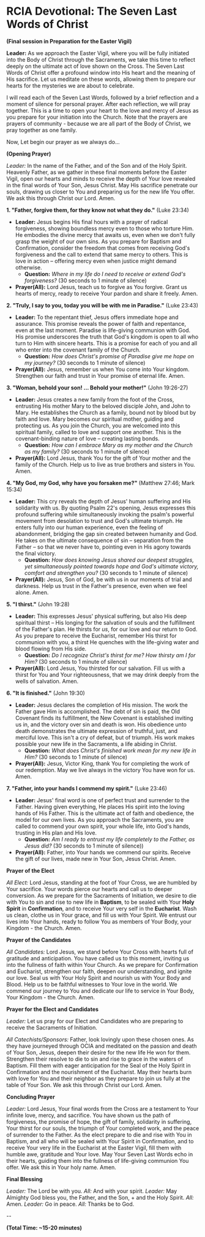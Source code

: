 # **RCIA Devotional: The Seven Last Words of Christ**

**(Final session in Preparation for the Easter Vigil)**

**Leader:** As we approach the Easter Vigil, where you will be fully initiated into the Body of Christ through the Sacraments, we take this time to reflect deeply on the ultimate act of love shown on the Cross. The Seven Last Words of Christ offer a profound window into His heart and the meaning of His sacrifice. Let us meditate on these words, allowing them to prepare our hearts for the mysteries we are about to celebrate.

I will read each of the Seven Last Words, followed by a brief reflection and a moment of silence for personal prayer. After each reflection, we will pray together. This is a time to open your heart to the love and mercy of Jesus as you prepare for your initiation into the Church. Note that the prayers are prayers of community - because we are all part of the Body of Christ, we pray together as one family.

Now, Let begin our prayer as we always do...

**(Opening Prayer)**

*Leader:*  In the name of the Father, and of the Son and of the Holy Spirit.  Heavenly Father, as we gather in these final moments before the Easter Vigil, open our hearts and minds to receive the depth of Your love revealed in the final words of Your Son, Jesus Christ. May His sacrifice penetrate our souls, drawing us closer to You and preparing us for the new life You offer. We ask this through Christ our Lord. Amen.

**1. "Father, forgive them, for they know not what they do."** (Luke 23:34)

- **Leader:** Jesus begins His final hours with a prayer of radical forgiveness, showing boundless mercy even to those who torture Him. He embodies the divine mercy that awaits us, even when we don't fully grasp the weight of our own sins. As you prepare for Baptism and Confirmation, consider the freedom that comes from receiving God's forgiveness and the call to extend that same mercy to others. This is love in action – offering mercy even when justice might demand otherwise.
    - **Question:** *Where in my life do I need to receive or extend God's forgiveness?* (30 seconds to 1 minute of silence)
- **Prayer(All):** Lord Jesus, teach us to forgive as You forgive. Grant us hearts of mercy, ready to receive Your pardon and share it freely. Amen.

**2. "Truly, I say to you, today you will be with me in Paradise."** (Luke 23:43)

- **Leader:** To the repentant thief, Jesus offers immediate hope and assurance. This promise reveals the power of faith and repentance, even at the last moment. Paradise is life-giving communion with God. His promise underscores the truth that God's kingdom is open to all who turn to Him with sincere hearts. This is a promise for each of you and all who enter into the covenant family of the Church.
    - **Question:** *How does Christ's promise of Paradise give me hope on my journey?* (30 seconds to 1 minute of silence)
- **Prayer(All):** Jesus, remember us when You come into Your kingdom. Strengthen our faith and trust in Your promise of eternal life. Amen.

**3. "Woman, behold your son! ... Behold your mother!"** (John 19:26-27)

- **Leader:** Jesus creates a new family from the foot of the Cross, entrusting His mother Mary to the beloved disciple John, and John to Mary. He establishes the Church as a family, bound not by blood but by faith and love. Mary becomes our spiritual mother, guiding and protecting us. As you join the Church, you are welcomed into this spiritual family, called to love and support one another. This is the covenant-binding nature of love – creating lasting bonds.
    - **Question:** *How can I embrace Mary as my mother and the Church as my family?* (30 seconds to 1 minute of silence)
- **Prayer(All):** Lord Jesus, thank You for the gift of Your mother and the family of the Church. Help us to live as true brothers and sisters in You. Amen.

**4. "My God, my God, why have you forsaken me?"** (Matthew 27:46; Mark 15:34)

- **Leader:** This cry reveals the depth of Jesus' human suffering and His solidarity with us. By quoting Psalm 22's opening, Jesus expresses this profound suffering while simultaneously invoking the psalm's powerful movement from desolation to trust and God's ultimate triumph. He enters fully into our human experience, even the feeling of abandonment, bridging the gap sin created between humanity and God. He takes on the ultimate consequence of sin – separation from the Father – so that we never have to, pointing even in His agony towards the final victory.
    - **Question:** *How does knowing Jesus shared our deepest struggles, yet simultaneously pointed towards hope and God's ultimate victory, comfort and strengthen you?* (30 seconds to 1 minute of silence)
- **Prayer(All):** Jesus, Son of God, be with us in our moments of trial and darkness. Help us trust in the Father's presence, even when we feel alone. Amen.

**5. "I thirst."** (John 19:28)

- **Leader:** This expresses Jesus' physical suffering, but also His deep spiritual thirst – His longing for the salvation of souls and the fulfillment of the Father's plan. He thirsts for *us*, for our love and our return to God. As you prepare to receive the Eucharist, remember His thirst for communion with you, a thirst He quenches with the life-giving water and blood flowing from His side.
    - **Question:** *Do I recognize Christ's thirst for me? How thirsty am I for Him?* (30 seconds to 1 minute of silence)
- **Prayer(All):** Lord Jesus, You thirsted for our salvation. Fill us with a thirst for You and Your righteousness, that we may drink deeply from the wells of salvation. Amen.

**6. "It is finished."** (John 19:30)

- **Leader:** Jesus declares the completion of His mission. The work the Father gave Him is accomplished. The debt of sin is paid, the Old Covenant finds its fulfillment, the New Covenant is established inviting us in, and the victory over sin and death is won. His obedience unto death demonstrates the ultimate expression of truthful, just, and merciful love. This isn't a cry of defeat, but of triumph. His work makes possible your new life in the Sacraments, a life abiding in Christ.
    - **Question:** *What does Christ's finished work mean for my new life in Him?* (30 seconds to 1 minute of silence)
- **Prayer(All):** Jesus, Victor King, thank You for completing the work of our redemption. May we live always in the victory You have won for us. Amen.

**7. "Father, into your hands I commend my spirit."** (Luke 23:46)

- **Leader:** Jesus' final word is one of perfect trust and surrender to the Father. Having given everything, He places His spirit into the loving hands of His Father. This is the ultimate act of faith and obedience, the model for our own lives. As you approach the Sacraments, you are called to commend your own spirit, your whole life, into God's hands, trusting in His plan and His love.
    - **Question:** *Am I ready to entrust my life completely to the Father, as Jesus did?* (30 seconds to 1 minute of silence))
- **Prayer(All):** Father, into Your hands we commend our spirits. Receive the gift of our lives, made new in Your Son, Jesus Christ. Amen.

**Prayer of the Elect**

*All Elect:* Lord Jesus, standing at the foot of Your Cross, we are humbled by Your sacrifice. Your words pierce our hearts and call us to deeper conversion. As we prepare for the Sacraments of Initiation, we desire to die with You to sin and rise to new life in **Baptism**, to be sealed with Your **Holy Spirit** in **Confirmation**, and to receive Your very self in the **Eucharist**. Wash us clean, clothe us in Your grace, and fill us with Your Spirit. We entrust our lives into Your hands, ready to follow You as members of Your Body, your Kingdom - the Church. Amen.

**Prayer of the Candidates**

*All Candidates:* Lord Jesus, we stand before Your Cross with hearts full of gratitude and anticipation. You have called us to this moment, inviting us into the fullness of faith within Your Church. As we prepare for Confirmation and Eucharist, strengthen our faith, deepen our understanding, and ignite our love. Seal us with Your Holy Spirit and nourish us with Your Body and Blood. Help us to be faithful witnesses to Your love in the world. We commend our journey to You and dedicate our life to service in Your Body, Your Kingdom - the Church. Amen.

**Prayer for the Elect and Candidates**

*Leader:* Let us pray for our Elect and Candidates who are preparing to receive the Sacraments of Initiation.

*All Catechists/Sponsors:* Father, look lovingly upon these chosen ones. As they have journeyed through OCIA and meditated on the passion and death of Your Son, Jesus, deepen their desire for the new life He won for them. Strengthen their resolve to die to sin and rise to grace in the waters of Baptism. Fill them with eager anticipation for the Seal of the Holy Spirit in Confirmation and the nourishment of the Eucharist. May their hearts burn with love for You and their neighbor as they prepare to join us fully at the table of Your Son. We ask this through Christ our Lord. Amen.

**Concluding Prayer**

*Leader:* Lord Jesus, Your final words from the Cross are a testament to Your infinite love, mercy, and sacrifice. You have shown us the path of forgiveness, the promise of hope, the gift of family, solidarity in suffering, Your thirst for our souls, the triumph of Your completed work, and the peace of surrender to the Father. As the elect prepare to die and rise with You in Baptism, and all who will be sealed with Your Spirit in Confirmation, and to receive Your very life in the Eucharist at the Easter Vigil, fill them with humble awe, gratitude and Your love. May Your Seven Last Words echo in their hearts, guiding them into the fullness of life-giving communion You offer. We ask this in Your holy name. Amen.

**Final Blessing**

*Leader:* The Lord be with you.
*All:* And with your spirit.
*Leader:* May Almighty God bless you, the Father, and the Son, + and the Holy Spirit.
*All:* Amen.
*Leader:* Go in peace.
*All:* Thanks be to God.

--

**(Total Time: ~15-20 minutes)**
